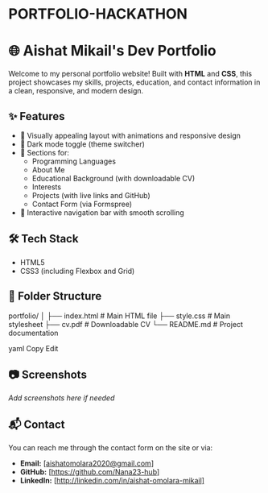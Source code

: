# PORTFOLIO-HACKATHON
# 🌐 Aishat Mikail's Dev Portfolio

Welcome to my personal portfolio website! Built with **HTML** and **CSS**, this project showcases my skills, projects, education, and contact information in a clean, responsive, and modern design.

## ✨ Features

- 🎨 Visually appealing layout with animations and responsive design
- 🌙 Dark mode toggle (theme switcher)
- 🧠 Sections for:
  - Programming Languages
  - About Me
  - Educational Background (with downloadable CV)
  - Interests
  - Projects (with live links and GitHub)
  - Contact Form (via Formspree)
- 🔗 Interactive navigation bar with smooth scrolling

## 🛠️ Tech Stack

- HTML5
- CSS3 (including Flexbox and Grid)

## 📁 Folder Structure

portfolio/
│
├── index.html # Main HTML file
├── style.css # Main stylesheet
├── cv.pdf # Downloadable CV
└── README.md # Project documentation

yaml
Copy
Edit

## 📷 Screenshots

*Add screenshots here if needed*

## 📬 Contact

You can reach me through the contact form on the site or via:

- **Email:** [aishatomolara2020@gmail.com]
- **GitHub:** [https://github.com/Nana23-hub]
- **LinkedIn:** [http://linkedin.com/in/aishat-omolara-mikail]


